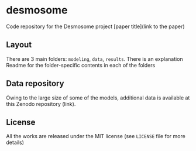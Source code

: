 # desmosome
Code repository for the Desmosome project
[paper title]\(link to the paper\)


## Layout

There are 3 main folders:  `modeling`, `data`, `results`. 
There is an explanation Readme for the folder-specific contents in each of the folders

## Data repository
Owing to the large size of some of the models, additional data is available at this Zenodo repository (link).


## License

All the works are released under the MIT license (see `LICENSE` file for more details)

